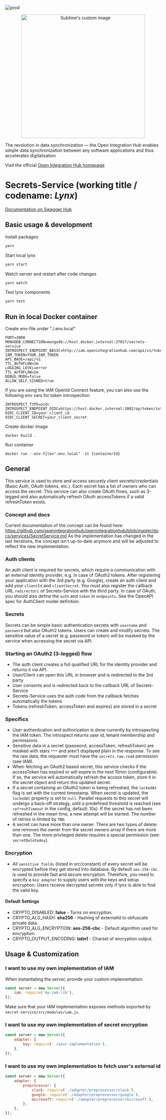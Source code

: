 ![prod](https://img.shields.io/badge/Status-Production-brightgreen.svg)

<p align="center">
  <img src="https://github.com/openintegrationhub/openintegrationhub/blob/master/Assets/medium-oih-einzeilig-zentriert.jpg" alt="Sublime's custom image" width="400"/>
</p>

The revolution in data synchronization — the Open Integration Hub enables simple data synchronization between any software applications and thus accelerates digitalisation

Visit the official [Open Integration Hub homepage](https://www.openintegrationhub.de/)

# Secrets-Service (working title / codename: *Lynx*)

[Documentation on Swagger Hub](https://app.swaggerhub.com/apis/basaas/secret-service/0.1.0)

## Basic usage & development

Install packages

```zsh 
yarn
```

Start local lynx

```zsh 
yarn start
```

Watch server and restart after code changes

```zsh 
yarn watch
```

Test lynx components

```zsh 
yarn test
```

## Run in local Docker container

Create env-file under "./.env.local"

```console
PORT=3000
MONGODB_CONNECTION=mongodb://host.docker.internal:27017/secrets-service
INTROSPECT_ENDPOINT_BASIC=http://iam.openintegrationhub.com/api/v1/tokens/introspect
IAM_TOKEN=YOUR_IAM_TOKEN
API_BASE=/api/v1
TTL_AUTHFLOW=2m
LOGGING_LEVEL=error
TTL_AUTHFLOW=2m
DEBUG_MODE=false
ALLOW_SELF_SIGNED=true
```

If you are using the IAM OpenId Connect feature, you can also use the following env vars for token introspection

```console
INTROSPECT_TYPE=oidc
INTROSPECT_ENDPOINT_OIDC=https://host.docker.internal:3002/op/token/introspection
OIDC_CLIENT_ID=your_client_id
OIDC_CLIENT_SECRET=your_client_secret
```

Create docker image

```console
docker build .
```

Run container

```console
docker run --env-file=".env.local" -it {containerId}
```

## General

This service is used to store and access securely client secrets/credentials (Basic Auth, OAuth tokens, etc.).
Each secret has a list of owners who can access the secret. This service can also create OAuth flows, such as 3-legged and also automatically refresh OAuth accessTokens if a valid refreshToken exists.

### Concept and docs

Current documentation of the concept can be found here: <https://github.com/openintegrationhub/openintegrationhub/blob/master/docs/services/SecretService.md>
As the implementation has changed in the last iterations, the concept isn't up-to-date anymore and will be adjusted to reflect the new implementation.

### Auth clients

An auth client is required for secrets, which require a communication with an external identity provider, e.g. in case of OAuth2 tokens.
After registering your application with the 3rd party (e.g. Google), create an auth client and add your `clientId` and `clientSecret`.
You must also register the callback URL `redirectUri` of Secrets-Service with the third party.
In case of OAuth, you should also define the `auth` and `token` in `endpoints`. See the OpenAPI spec for AuthClient model definition.

### Secrets

Secrets can be simple basic authentication secrets with `username` and `password` but also OAuth2 tokens.
Users can create and modify secrets. The sensitive value of a secret (e.g. password or token) will be masked by the service when accessing the secret via API.


### Starting an OAuth2 (3-legged) flow

* The auth client creates a full qualified URL for the identity provider and returns it via API.
* User/Client can open this URL in browser and is redirected to the 3rd party
* User consents and is redirected back to the callback URL of Secrets-Service
* Secrets-Service uses the auth code from the callback fetches automatically the tokens
* Tokens (refreshToken, accessToken and expires) are stored in a secret

### Specifics

* User authentication and authorization is done currently by introspecting the IAM token. The introspect returns user id, tenant membership and permissions.
* Sensitive data in a secret (password, accessToken, refreshToken) are masked with stars `***` and aren't displayed plain in the response. To see the raw data, the requester must have the `secrets.raw.read` permission (see IAM).
* When fetching an OAuth2 based secret, this service checks if the accessToken has expired or will expire in the next 10min (configurable). If so, the service will automatically refresh the access token, store it in the secret object and return this updated secret.
* If a secret containing an OAuth2 token is being refreshed, the `lockedAt` flag is set with the current timestamp. When secret is updated, the `lockedAt` property is set to `null`. Parallel requests to this secret will undergo a back-off strategy, until a predefined threshold is reached (see `refreshTimeout` in the config, default: 10s). If the secret has not been refreshed in the mean time, a new attempt will be started. The number of retries is limited by `TBD`.
* A secret can have more than one owner. There are two types of delete: one removes the owner from the secret owners array if there are more than one. The more privileged delete requires a special permission (see: `secretDeleteAny`). 

### Encryption

* All `sensitive fields` (listed in src/constant) of every secret will be encrypted before they get stored into database. By default `aes-256-cbc` is used to provide fast and secure encryption. Therefore, you need to specify a `key adapter` to supply users with the keys and setup encryption. Users receive decrypted secrets only if lynx is able to find the valid key.

#### Default Settings

* CRYPTO_DISABLED: __false__ - Turns on encryption.
* CRYPTO_ALG_HASH: __sha256__ - Hashing of externalId to obfuscate private data.
* CRYPTO_ALG_ENCRYPTION: __aes-256-cbc__ - Default algorithm used for encryption.
* CRYPTO_OUTPUT_ENCODING: __latin1__ - Charset of encryption output.

## Usage & Customization

### I want to use my own implementation of IAM

When instantiating the server, provide your custom implementation:

```javascript
const server = new Server({
    iam: require('my-iam-lib'),
});
```

Make sure that your IAM implementation exposes methods exported by `secret-service/src/modules/iam.js`.

### I want to use my own implementation of secret encryption

```javascript
const server = new Server({
    adapter: {
        key: require('./your-implementation'),
    },
});
```

### I want to use my own implementation to fetch user's external id

```javascript
const server = new Server({
    adapter: {
        preprocessor: {
            slack: require('./adapter/preprocessor/slack'),
            google: require('./adapter/preprocessor/google'),
            microsoft: require('./adapter/preprocessor/microsoft'),
        },
    },
});
```
